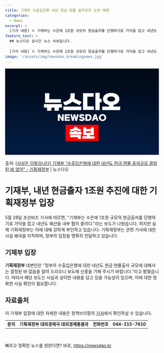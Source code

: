 ```yaml
---
title: 기재부 수출입은행 내년 현금·현물 출자규모 논란 해명
categories:
  - News
excerpt: >
  [기사 내용] ㅇ 기재부는 수은에 1조원 규모의 현금출자를 단행하기로 가닥을 잡고 내년도 예산을 내부 협의 …
feature_text: >
  ## 뉴스다오 실시간 뉴스 속보입니다.

  [기사 내용] ㅇ 기재부는 수은에 1조원 규모의 현금출자를 단행하기로 가닥을 잡고 내년도 예산을 내부 협의 …
image: '/assets/img/newsdao_breakingnews.jpg'
---
```


![뉴스다오 속보](/assets/img/newsdao_breakingnews.jpg)

<p>출처: <a href="https://newsdao.kr/3950" rel="dofollow">[사실은 이렇습니다] 기재부 “수출입은행에 대한 내년도 현금·현물 출자규모 결정된 바 없어” - 기획재정부</a> | 뉴스다오</p>

<h1>기재부, 내년 현금출자 1조원 추진에 대한 기획재정부 입장</h1>
<p data-ke-size="size16">5월 28일 조선비즈 기사에 따르면, "기재부는 수은에 1조원 규모의 현금출자를 단행하기로 가닥을 잡고 내년도 예산을 내부 협의 중이다."라는 보도가 나왔습니다. 하지만 실제 기획재정부는 이에 대해 강하게 부인하고 있습니다. 기획재정부는 관련 기사에 대한 사실 왜곡을 지적하며, 정부의 입장을 명확히 전달하고 있습니다.</p>

<h2 data-ke-size="size26">기재부 입장</h2>
<p data-ke-size="size16"><b>기획재정부</b> 대변인은 "정부의 수출입은행에 대한 내년도 현금·현물출자 규모에 대해서는 결정된 바 없음을 알려 드리오니 보도에 신중을 기해 주시기 바랍니다."라고 밝혔습니다. 따라서 해당 보도는 사실과 상이한 내용을 담고 있을 가능성이 있으며, 이에 대한 정확한 사실 확인이 필요합니다.</p>

<h2 data-ke-size="size26">자료출처</h2>
<p data-ke-size="size16">이 기재부 입장에 대한 자세한 내용은 정책브리핑의 <a href="https://newsdao.kr/3950">기사</a>에서 확인하실 수 있습니다.</p>
<table>
	<tbody>
		<tr>
			<td style="text-align: center; height: 17px;"><b>문의</b></td>
			<td style="text-align: center; height: 17px;"><b>기획재정부 대외경제국 대외경제총괄과</b></td>
			<td style="text-align: center; height: 17px;"><b>전화번호</b></td>
			<td style="text-align: center; height: 17px;"><b>044-215-7610</b></td>
		</tr>
	</tbody>
</table>
<p data-ke-size="size16">&nbsp;</p> 

빠르고 정확한 뉴스를 원한다면? 바로, <a href="https://newsdao.kr" rel="dofollow">https://newsdao.kr</a>


